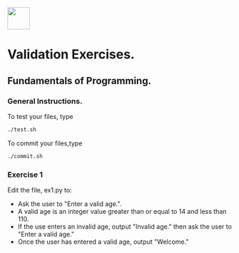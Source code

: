 
<img src="images/python-logo.png" width="50" height="50"></img>

# Validation Exercises.
## Fundamentals of Programming.
### General Instructions.

To test your files, type
```bash
./test.sh
```

To commit your files,type
```bash
./commit.sh
```

### Exercise 1

Edit the file, ex1.py to:
* Ask the user to "Enter a valid age.".
* A valid age is an integer value greater than or equal to 14 and less than 110.
* If the use enters an invalid age, output "Invalid age." then ask the user to "Enter a valid age."
* Once the user has entered a valid age, output "Welcome."

